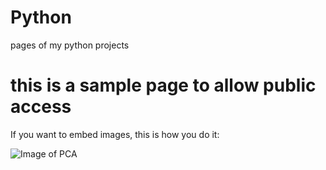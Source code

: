 # Python
pages of my python projects

# this is a sample page to allow public access


If you want to embed images, this is how you do it:

![Image of PCA](https://octodex.github.com/images/yaktocat.png)
